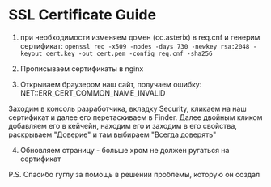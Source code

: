 # SSL Certificate Guide

1. при необходимости изменяем домен (cc.asterix) в req.cnf и генерим сертификат:
`openssl req -x509 -nodes -days 730 -newkey rsa:2048 -keyout cert.key -out cert.pem -config req.cnf -sha256`

2. Прописываем сертификаты в nginx

3. Открываем браузером наш сайт, получаем ошибку:  NET::ERR_CERT_COMMON_NAME_INVALID

Заходим в консоль разработчика, вкладку Security, кликаем на наш сертификат и далее его перетаскиваем в Finder. 
Далее двойным кликом добавляем его в кейчейн, находим его и заходим в его свойства, раскрываем "Доверие" и там выбираем "Всегда доверять"

4. Обновляем страницу - больше хром не должен ругаться на сертификат

P.S. Спасибо гуглу за помощь в решении проблемы, которую он создал
